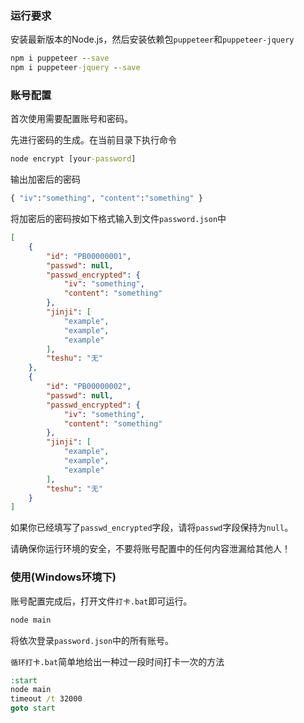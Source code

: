 <h3>运行要求</h3>

安装最新版本的Node.js，然后安装依赖包```puppeteer```和```puppeteer-jquery```

```bat
npm i puppeteer --save
npm i puppeteer-jquery --save
```



<h3>账号配置</h3>

首次使用需要配置账号和密码。

先进行密码的生成。在当前目录下执行命令

```bat
node encrypt [your-password]
```

输出加密后的密码

```bat
{ "iv":"something", "content":"something" }
```

将加密后的密码按如下格式输入到文件```password.json```中

```json
[
    {
        "id": "PB00000001",
        "passwd": null,
        "passwd_encrypted": {
            "iv": "something",
            "content": "something"
        },
        "jinji": [
            "example",
            "example",
            "example"
        ],
        "teshu": "无"
    },
    {
        "id": "PB00000002",
        "passwd": null,
        "passwd_encrypted": {
            "iv": "something",
            "content": "something"
        },
        "jinji": [
            "example",
            "example",
            "example"
        ],
        "teshu": "无"
    }
]
```

如果你已经填写了```passwd_encrypted```字段，请将```passwd```字段保持为```null```。

请确保你运行环境的安全，不要将账号配置中的任何内容泄漏给其他人！



<h3>使用(Windows环境下)</h3>

账号配置完成后，打开文件```打卡.bat```即可运行。

```bat
node main
```

将依次登录```password.json```中的所有账号。

```循环打卡.bat```简单地给出一种过一段时间打卡一次的方法

```bat
:start
node main
timeout /t 32000
goto start
```
